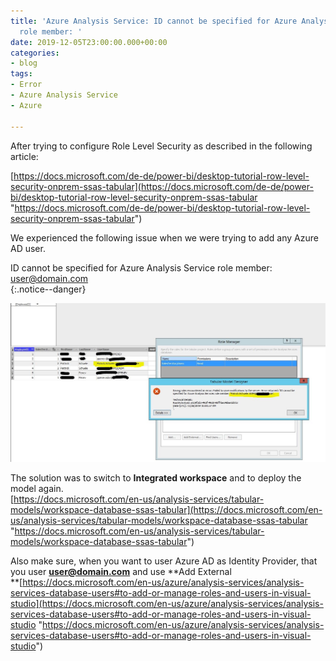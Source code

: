 ```yaml
---
title: 'Azure Analysis Service: ID cannot be specified for Azure Analysis Service
  role member: '
date: 2019-12-05T23:00:00.000+00:00
categories:
- blog
tags:
- Error
- Azure Analysis Service
- Azure

---
```

After trying to configure Role Level Security as described in the following article:

[https://docs.microsoft.com/de-de/power-bi/desktop-tutorial-row-level-security-onprem-ssas-tabular](https://docs.microsoft.com/de-de/power-bi/desktop-tutorial-row-level-security-onprem-ssas-tabular "https://docs.microsoft.com/de-de/power-bi/desktop-tutorial-row-level-security-onprem-ssas-tabular")

We experienced the following issue when we were trying to add any Azure AD user.

ID cannot be specified for Azure Analysis Service role member: user@domain.com   
{:.notice--danger}

![](assets/images/BlogRLSError2.jpg)

The solution was to switch to **Integrated workspace** and to deploy the model again.  
[https://docs.microsoft.com/en-us/analysis-services/tabular-models/workspace-database-ssas-tabular](https://docs.microsoft.com/en-us/analysis-services/tabular-models/workspace-database-ssas-tabular "https://docs.microsoft.com/en-us/analysis-services/tabular-models/workspace-database-ssas-tabular")

Also make sure, when you want to user Azure AD as Identity Provider, that you user **user@domain.com** and use **Add External  
**[https://docs.microsoft.com/en-us/azure/analysis-services/analysis-services-database-users#to-add-or-manage-roles-and-users-in-visual-studio](https://docs.microsoft.com/en-us/azure/analysis-services/analysis-services-database-users#to-add-or-manage-roles-and-users-in-visual-studio "https://docs.microsoft.com/en-us/azure/analysis-services/analysis-services-database-users#to-add-or-manage-roles-and-users-in-visual-studio")